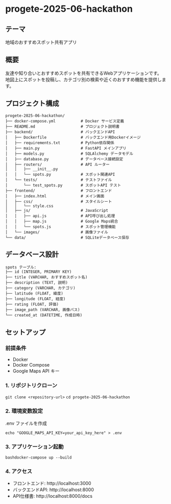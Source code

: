 # progete-2025-06-hackathon

## テーマ
地域のおすすめスポット共有アプリ


## 概要
友達や知り合いとおすすめスポットを共有できるWebアプリケーションです。
地図上にスポットを投稿し、カテゴリ別の検索や近くのおすすめ機能を提供します。


## プロジェクト構成



```
progete-2025-06-hackathon/
├── docker-compose.yml           # Docker サービス定義
├── README.md                    # プロジェクト説明書
├── backend/                     # バックエンドAPI
│   ├── Dockerfile               # バックエンド用Dockerイメージ
│   ├── requirements.txt         # Python依存関係
│   ├── main.py                  # FastAPI メインアプリ
│   ├── models.py                # SQLAlchemy データモデル
│   ├── database.py              # データベース接続設定
│   ├── routers/                 # API ルーター
│   │   ├── __init__.py
│   │   └── spots.py             # スポット関連API
│   └── tests/                   # テストファイル
│       └── test_spots.py        # スポットAPI テスト
├── frontend/                    # フロントエンド
│   ├── index.html               # メイン画面
│   ├── css/                     # スタイルシート
│   │   └── style.css
│   ├── js/                      # JavaScript
│   │   ├── api.js               # API呼び出し処理
│   │   ├── map.js               # Google Maps統合
│   │   └── spots.js             # スポット管理機能
│   └── images/                  # 画像ファイル
└── data/                        # SQLiteデータベース保存

```

## データベース設計

```
spots テーブル:
├── id (INTEGER, PRIMARY KEY)
├── title (VARCHAR, おすすめスポット名)
├── description (TEXT, 説明)
├── category (VARCHAR, カテゴリ)
├── latitude (FLOAT, 緯度)
├── longitude (FLOAT, 経度)
├── rating (FLOAT, 評価)
├── image_path (VARCHAR, 画像パス)
└── created_at (DATETIME, 作成日時)
```


## セットアップ


### 前提条件

- Docker
- Docker Compose
- Google Maps API キー

### 1. リポジトリクローン
`git clone <repository-url>`
`cd progete-2025-06-hackathon`


### 2. 環境変数設定
 .env ファイルを作成 

`echo "GOOGLE_MAPS_API_KEY=your_api_key_here" > .env`

### 3. アプリケーション起動
`bashdocker-compose up --build`

### 4. アクセス

- フロントエンド: http://localhost:3000
- バックエンドAPI: http://localhost:8000
- API仕様書: http://localhost:8000/docs